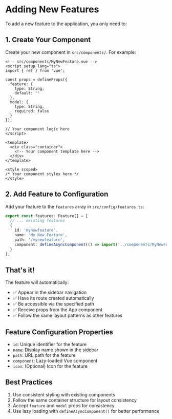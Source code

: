 # Adding New Features

To add a new feature to the application, you only need to:

## 1. Create Your Component

Create your new component in `src/components/`. For example:

```vue
<!-- src/components/MyNewFeature.vue -->
<script setup lang="ts">
import { ref } from 'vue';

const props = defineProps({
  feature: {
    type: String,
    default: ''
  },
  model: {
    type: String,
    required: false
  }
});

// Your component logic here
</script>

<template>
  <div class="container">
    <!-- Your component template here -->
  </div>
</template>

<style scoped>
/* Your component styles here */
</style>
```

## 2. Add Feature to Configuration

Add your feature to the `features` array in `src/config/features.ts`:

```typescript
export const features: Feature[] = [
  // ... existing features
  {
    id: 'mynewfeature',
    name: 'My New Feature',
    path: '/mynewfeature',
    component: defineAsyncComponent(() => import('../components/MyNewFeature.vue'))
  }
];
```

## That's it!

The feature will automatically:
- ✅ Appear in the sidebar navigation
- ✅ Have its route created automatically  
- ✅ Be accessible via the specified path
- ✅ Receive props from the App component
- ✅ Follow the same layout patterns as other features

## Feature Configuration Properties

- `id`: Unique identifier for the feature
- `name`: Display name shown in the sidebar
- `path`: URL path for the feature
- `component`: Lazy-loaded Vue component
- `icon`: (Optional) Icon for the feature

## Best Practices

1. Use consistent styling with existing components
2. Follow the same container structure for layout consistency
3. Accept `feature` and `model` props for consistency
4. Use lazy loading with `defineAsyncComponent()` for better performance 